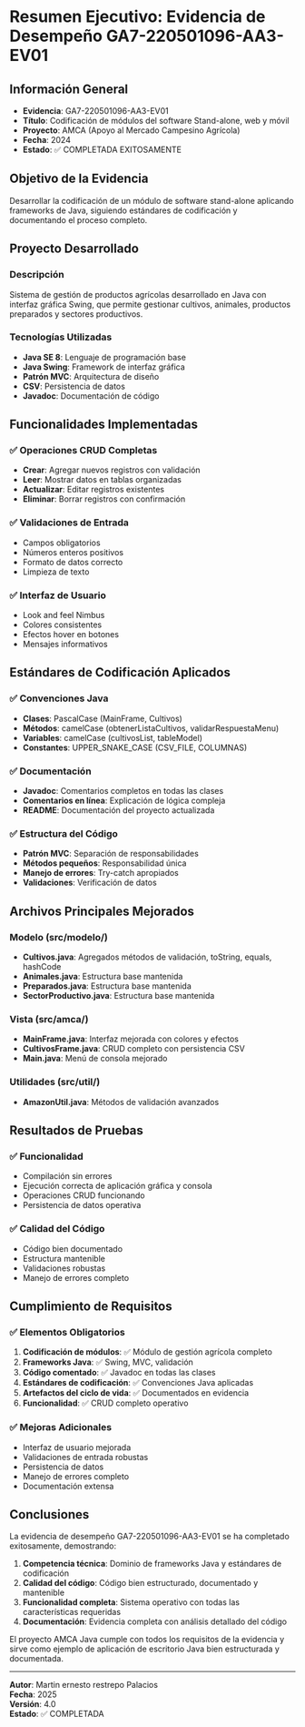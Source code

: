 # Resumen Ejecutivo: Evidencia de Desempeño GA7-220501096-AA3-EV01

## Información General
- **Evidencia**: GA7-220501096-AA3-EV01
- **Título**: Codificación de módulos del software Stand-alone, web y móvil
- **Proyecto**: AMCA (Apoyo al Mercado Campesino Agrícola)
- **Fecha**: 2024
- **Estado**: ✅ COMPLETADA EXITOSAMENTE

## Objetivo de la Evidencia
Desarrollar la codificación de un módulo de software stand-alone aplicando frameworks de Java, siguiendo estándares de codificación y documentando el proceso completo.

## Proyecto Desarrollado

### Descripción
Sistema de gestión de productos agrícolas desarrollado en Java con interfaz gráfica Swing, que permite gestionar cultivos, animales, productos preparados y sectores productivos.

### Tecnologías Utilizadas
- **Java SE 8**: Lenguaje de programación base
- **Java Swing**: Framework de interfaz gráfica
- **Patrón MVC**: Arquitectura de diseño
- **CSV**: Persistencia de datos
- **Javadoc**: Documentación de código

## Funcionalidades Implementadas

### ✅ Operaciones CRUD Completas
- **Crear**: Agregar nuevos registros con validación
- **Leer**: Mostrar datos en tablas organizadas
- **Actualizar**: Editar registros existentes
- **Eliminar**: Borrar registros con confirmación

### ✅ Validaciones de Entrada
- Campos obligatorios
- Números enteros positivos
- Formato de datos correcto
- Limpieza de texto

### ✅ Interfaz de Usuario
- Look and feel Nimbus
- Colores consistentes
- Efectos hover en botones
- Mensajes informativos

## Estándares de Codificación Aplicados

### ✅ Convenciones Java
- **Clases**: PascalCase (MainFrame, Cultivos)
- **Métodos**: camelCase (obtenerListaCultivos, validarRespuestaMenu)
- **Variables**: camelCase (cultivosList, tableModel)
- **Constantes**: UPPER_SNAKE_CASE (CSV_FILE, COLUMNAS)

### ✅ Documentación
- **Javadoc**: Comentarios completos en todas las clases
- **Comentarios en línea**: Explicación de lógica compleja
- **README**: Documentación del proyecto actualizada

### ✅ Estructura del Código
- **Patrón MVC**: Separación de responsabilidades
- **Métodos pequeños**: Responsabilidad única
- **Manejo de errores**: Try-catch apropiados
- **Validaciones**: Verificación de datos

## Archivos Principales Mejorados

### Modelo (src/modelo/)
- **Cultivos.java**: Agregados métodos de validación, toString, equals, hashCode
- **Animales.java**: Estructura base mantenida
- **Preparados.java**: Estructura base mantenida
- **SectorProductivo.java**: Estructura base mantenida

### Vista (src/amca/)
- **MainFrame.java**: Interfaz mejorada con colores y efectos
- **CultivosFrame.java**: CRUD completo con persistencia CSV
- **Main.java**: Menú de consola mejorado

### Utilidades (src/util/)
- **AmazonUtil.java**: Métodos de validación avanzados

## Resultados de Pruebas

### ✅ Funcionalidad
- Compilación sin errores
- Ejecución correcta de aplicación gráfica y consola
- Operaciones CRUD funcionando
- Persistencia de datos operativa

### ✅ Calidad del Código
- Código bien documentado
- Estructura mantenible
- Validaciones robustas
- Manejo de errores completo

## Cumplimiento de Requisitos

### ✅ Elementos Obligatorios
1. **Codificación de módulos**: ✅ Módulo de gestión agrícola completo
2. **Frameworks Java**: ✅ Swing, MVC, validación
3. **Código comentado**: ✅ Javadoc en todas las clases
4. **Estándares de codificación**: ✅ Convenciones Java aplicadas
5. **Artefactos del ciclo de vida**: ✅ Documentados en evidencia
6. **Funcionalidad**: ✅ CRUD completo operativo

### ✅ Mejoras Adicionales
- Interfaz de usuario mejorada
- Validaciones de entrada robustas
- Persistencia de datos
- Manejo de errores completo
- Documentación extensa

## Conclusiones

La evidencia de desempeño GA7-220501096-AA3-EV01 se ha completado exitosamente, demostrando:

1. **Competencia técnica**: Dominio de frameworks Java y estándares de codificación
2. **Calidad del código**: Código bien estructurado, documentado y mantenible
3. **Funcionalidad completa**: Sistema operativo con todas las características requeridas
4. **Documentación**: Evidencia completa con análisis detallado del código

El proyecto AMCA Java cumple con todos los requisitos de la evidencia y sirve como ejemplo de aplicación de escritorio Java bien estructurada y documentada.

---

**Autor**: Martin ernesto restrepo Palacios  
**Fecha**: 2025  
**Versión**: 4.0  
**Estado**: ✅ COMPLETADA 